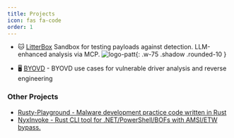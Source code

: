```yaml
---
title: Projects
icon: fas fa-code
order: 1
---
```



* 🐱 [LitterBox](https://github.com/BlackSnufkin/LitterBox/) Sandbox for testing payloads against detection. LLM-enhanced analysis via MCP.
![logo-patt](https://github.com/user-attachments/assets/20030454-55b8-4473-b7b7-f65bb7150d51){: .w-75 .shadow .rounded-10 }

* 🖥️ [BYOVD](https://github.com/BlackSnufkin/BYOVD) - BYOVD use cases for vulnerable driver analysis and reverse engineering


### Other Projects

- [Rusty-Playground - Malware development practice code written in Rust](https://github.com/BlackSnufkin/Rusty-Playground)
- [NyxInvoke - Rust CLI tool for .NET/PowerShell/BOFs with AMSI/ETW bypass.](https://github.com/BlackSnufkin/NyxInvoke)




